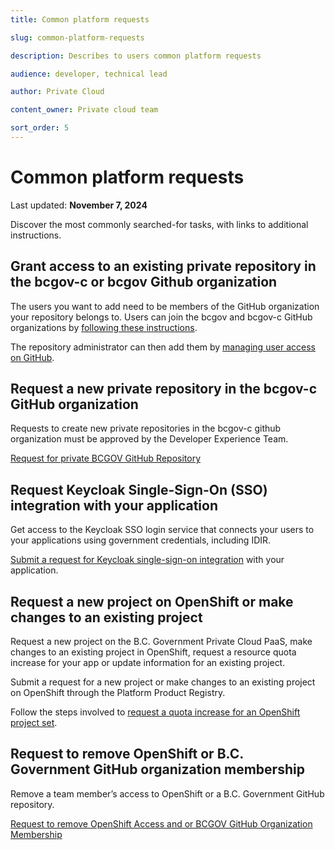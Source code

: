 ```yaml
---
title: Common platform requests

slug: common-platform-requests

description: Describes to users common platform requests 

audience: developer, technical lead

author: Private Cloud

content_owner: Private cloud team

sort_order: 5
---
```


# Common platform requests 
Last updated: **November 7, 2024**

Discover the most commonly searched-for tasks, with links to additional instructions.

## Grant access to an existing private repository in the bcgov-c or bcgov Github organization

The users you want to add need to be members of the GitHub organization your repository belongs to. Users can join the bcgov and bcgov-c GitHub organizations by [following these instructions](/docs/default/component/bc-developer-guide/use-github-in-bcgov/bc-government-organizations-in-github/#single-sign-on).

The repository administrator can then add them by [managing user access on GitHub](https://docs.github.com/en/organizations/managing-user-access-to-your-organizations-repositories/managing-repository-roles/managing-an-individuals-access-to-an-organization-repository).


## Request a new private repository in the bcgov-c GitHub organization

Requests to create new private repositories in the bcgov-c github organization must be approved by the Developer Experience Team.

[Request for private BCGOV GitHub Repository](https://github.com/BCDevOps/devops-requests/issues/new/choose)

## Request Keycloak Single-Sign-On (SSO) integration with your application

Get access to the Keycloak SSO login service that connects your users to your applications using government credentials, including IDIR.

[Submit a request for Keycloak single-sign-on integration](https://github.com/bcgov/sso-keycloak/wiki/SSO-Onboarding) with your application.

## Request a new project on OpenShift or make changes to an existing project

Request a new project on the B.C. Government Private Cloud PaaS, make changes to an existing project in OpenShift, request a resource quota increase for your app or update information for an existing project.

Submit a request for a new project or make changes to an existing project on OpenShift through the Platform Product Registry. 

Follow the steps involved to [request a quota increase for an OpenShift project set](../automation-and-resiliency/request-quota-increase-for-openshift-project-set.md).

## Request to remove OpenShift or B.C. Government GitHub organization membership

Remove a team member’s access to OpenShift or a B.C. Government GitHub repository.

[Request to remove OpenShift Access and or BCGOV GitHub Organization Membership](https://github.com/BCDevOps/devops-requests/issues/new/choose)



